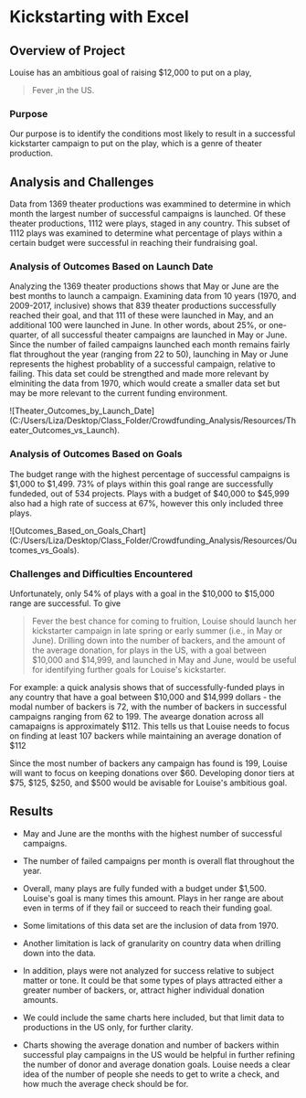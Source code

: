 # Kickstarting with Excel

## Overview of Project
Louise has an ambitious goal of raising $12,000 to put on a play,
>Fever
,in the US.

### Purpose
Our purpose is to identify the conditions most likely to result in a successful kickstarter campaign to put on the play, which is a genre of theater production.

## Analysis and Challenges
Data from 1369 theater productions was exammined to determine in which month the largest number of successful campaigns is launched. Of these theater productions, 1112 were plays, staged in any country. This subset of 1112 plays was examined to determine what percentage of plays within a certain budget were successful in reaching their fundraising goal.


### Analysis of Outcomes Based on Launch Date

Analyzing the 1369 theater productions shows that May or June are the best months to launch a campaign. Examining data from 10 years (1970, and 2009-2017, inclusive) shows that 839 theater productions successfully reached their goal, and that 111 of these were launched in May, and an additional 100 were launched in June. In other words, about 25%, or one-quarter, of all successful theater campaigns are launched in May or June. Since the number of failed campaigns launched each month remains fairly flat throughout the year (ranging from 22 to 50), launching in May or June represents the highest probablity of a successful campaign, relative to failing. This data set could be strengthed and made more relevant by elminiting the data from 1970, which would create a smaller data set but may be more relevant to the current funding environment. 

![Theater_Outcomes_by_Launch_Date] (C:/Users/Liza/Desktop/Class_Folder/Crowdfunding_Analysis/Resources/Theater_Outcomes_vs_Launch).

### Analysis of Outcomes Based on Goals

The budget range with the highest percentage of successful campaigns is $1,000 to $1,499. 73% of plays within this goal range are successfully fundeded, out of 534 projects. Plays with a budget of $40,000 to $45,999 also had a high rate of success at 67%, however this only included three plays. 

![Outcomes_Based_on_Goals_Chart] (C:/Users/Liza/Desktop/Class_Folder/Crowdfunding_Analysis/Resources/Outcomes_vs_Goals).


### Challenges and Difficulties Encountered
Unfortunately, only 54% of plays with a goal in the $10,000 to $15,000 range are successful. To give 
>Fever
the best chance for coming to fruition, Louise should launch her kickstarter campaign in late spring or early summer (i.e., in May or June). Drilling down into the number of backers, and the amount of the average donation, for plays in the US, with a goal between $10,000 and $14,999, and launched in May and June, would be useful for identifying further goals for Louise's kickstarter.

For example: a quick analysis shows that of successfully-funded plays in any country that have a goal between $10,000 and $14,999 dollars - the modal number of backers is 72, with the number of backers in successful campaigns ranging from 62 to 199. The avearge donation across all camapaigns is approximately $112. This tells us that Louise needs to focus on finding at least 107 backers while maintaining an average donation of $112

Since the most number of backers any campaign has found is 199, Louise will want to focus on keeping donations over $60. Developing donor tiers at $75, $125, $250, and $500 would be avisable for Louise's ambitious goal.


## Results

- May and June are the months with the highest number of successful campaigns.
- The number of failed campaigns per month is overall flat throughout the year. 

- Overall, many plays are fully funded with a budget under $1,500. Louise's goal is many times this amount. Plays in her range are about even in terms of if they fail or succeed to reach their funding goal.

- Some limitations of this data set are the inclusion of data from 1970. 
- Another limitation is lack of granularity on country data when drilling down into the data. 
- In addition, plays were not analyzed for success relative to subject matter or tone. It could be that some types of plays attracted either a greater number of backers, or, attract higher individual donation amounts.

- We could include the same charts here included, but that limit data to productions in the US only, for further clarity. 

- Charts showing the average donation and number of backers within successful play campaigns in the US would be helpful in further refining the number of donor and average donation goals. Louise needs a clear idea of the number of people she needs to get to write a check, and how much the average check should be for.



